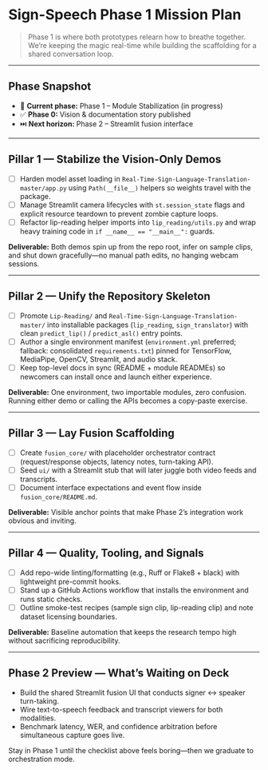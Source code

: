 # Sign-Speech Phase 1 Mission Plan

> Phase 1 is where both prototypes relearn how to breathe together. We’re keeping the magic real-time while building the scaffolding for a shared conversation loop.

---

## Phase Snapshot
- 🎯 **Current phase:** Phase 1 – Module Stabilization (in progress)
- ✅ **Phase 0:** Vision & documentation story published
- ⏭️ **Next horizon:** Phase 2 – Streamlit fusion interface

---

## Pillar 1 — Stabilize the Vision-Only Demos
- [ ] Harden model asset loading in `Real-Time-Sign-Language-Translation-master/app.py` using `Path(__file__)` helpers so weights travel with the package.
- [ ] Manage Streamlit camera lifecycles with `st.session_state` flags and explicit resource teardown to prevent zombie capture loops.
- [ ] Refactor lip-reading helper imports into `lip_reading/utils.py` and wrap heavy training code in `if __name__ == "__main__":` guards.

**Deliverable:** Both demos spin up from the repo root, infer on sample clips, and shut down gracefully—no manual path edits, no hanging webcam sessions.

---

## Pillar 2 — Unify the Repository Skeleton
- [ ] Promote `Lip-Reading/` and `Real-Time-Sign-Language-Translation-master/` into installable packages (`lip_reading`, `sign_translator`) with clean `predict_lip()` / `predict_asl()` entry points.
- [ ] Author a single environment manifest (`environment.yml` preferred; fallback: consolidated `requirements.txt`) pinned for TensorFlow, MediaPipe, OpenCV, Streamlit, and audio stack.
- [ ] Keep top-level docs in sync (README + module READMEs) so newcomers can install once and launch either experience.

**Deliverable:** One environment, two importable modules, zero confusion. Running either demo or calling the APIs becomes a copy-paste exercise.

---

## Pillar 3 — Lay Fusion Scaffolding
- [ ] Create `fusion_core/` with placeholder orchestrator contract (request/response objects, latency notes, turn-taking API).
- [ ] Seed `ui/` with a Streamlit stub that will later juggle both video feeds and transcripts.
- [ ] Document interface expectations and event flow inside `fusion_core/README.md`.

**Deliverable:** Visible anchor points that make Phase 2’s integration work obvious and inviting.

---

## Pillar 4 — Quality, Tooling, and Signals
- [ ] Add repo-wide linting/formatting (e.g., Ruff or Flake8 + black) with lightweight pre-commit hooks.
- [ ] Stand up a GitHub Actions workflow that installs the environment and runs static checks.
- [ ] Outline smoke-test recipes (sample sign clip, lip-reading clip) and note dataset licensing boundaries.

**Deliverable:** Baseline automation that keeps the research tempo high without sacrificing reproducibility.

---

## Phase 2 Preview — What’s Waiting on Deck
- Build the shared Streamlit fusion UI that conducts signer ↔ speaker turn-taking.
- Wire text-to-speech feedback and transcript viewers for both modalities.
- Benchmark latency, WER, and confidence arbitration before simultaneous capture goes live.

Stay in Phase 1 until the checklist above feels boring—then we graduate to orchestration mode.

